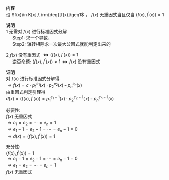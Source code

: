 **内容**  
设 $f(x)\in K[x],\ \rm{deg}[f(x)]\geq1$ ， $f(x)$ 无重因式当且仅当 $(f(x),f^\prime(x))=1$  
  
**说明**  
1 无需对 $f(x)$ 进行标准因式分解  
 $\quad$ Step1: 求一个导数，  
 $\quad$ Step2: 辗转相除求一次最大公因式就能判定出来的  
  
2  $f(x)$ 没有重因式 $\Leftrightarrow(f(x),f^\prime(x))=1$  
 $\quad$ 逆否命题:  $(f(x),f^\prime(x))\neq1\Leftrightarrow f(x)$ 没有重因式  
  
**证明**  
对 $f(x)$ 进行标准因式分解得  
 $\Rightarrow f(x)=c\cdot p_1^{e_1}(x)\cdot p_2^{e_2}(x)\cdots p_n^{e_n}(x)$  
由重因式判定引理得  
 $d(x)=(f(x),f^\prime(x))=p_1^{e_1-1}(x)\cdot p_2^{e_2-1}(x)\cdots p_n^{e_n-1}(x)$  
  
必要性:  
 $f(x)$ 无重因式  
 $\Rightarrow e_1=e_2=\cdots=e_n=1$  
 $\Rightarrow e_1-1=e_2-1=\cdots=e_n-1=0$  
 $\Rightarrow d(x)=(f(x),f^\prime(x))=1$  
  
充分性:  
 $(f(x),f^\prime(x))=1$  
 $\Rightarrow e_1-1=e_2-1=\cdots=e_n-1=0$  
 $\Rightarrow e_1=e_2=\cdots=e_n=1$  
 $f(x)$ 无重因式  

